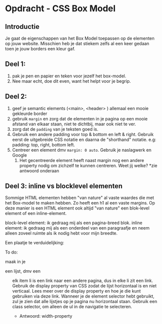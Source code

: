 # Opdracht - CSS Box Model

## Introductie

Je gaat de eigenschappen van het Box Model toepassen op de elementen op jouw website. Misschien heb je dat stiekem zelfs al een keer gedaan toen je jouw borders een kleur gaf.

## Deel 1:

1. pak je pen en papier en teken voor jezelf het box-model.
2. Nee maar echt, doe dit even, want het helpt voor je begrip.

## Deel 2:

1. geef je semantic elements (&lt;main&gt;, &lt;header&gt; ) allemaal een mooie gekleurde border
2. gebruik `margin` en zorg dat de elementen in je pagina op een mooie afstand van elkaar staan, niet te dichtbij, maar ook niet te ver.
3. zorg dat de `padding` van je teksten goed is.
4. Gebruik een andere padding voor top & bottom en left & right. Gebruik eerst de uitgebreide CSS notatie en daarna de "shorthand" notatie. e.g: padding: top, right, bottom left.
5. Centreer een element dmv `margin: 0 auto`. Gebruik je naslagwerk en Google
   1. Het gecentreerde element heeft naast margin nog een andere property nodig om zichzelf te kunnen centreren. Weet jij welke? \*zie antwoord onderaan

## Deel 3: inline vs blocklevel elementen

Sommige HTML elementen hebben "van nature" al vaste waardes die met het Box-model te maken hebben. Zo heeft een h1 al een vaste margins. Op deze manier is een HTML element ook altijd "van nature" een blok-level element of een inline-element.

block-level element: ik gedraag mij als een pagina-breed blok. inline element: ik gedraag mij als een onderdeel van een paragraafje en neem alleen zoveel ruimte als ik nodig hebt voor mijn breedte.

Een plaatje te verduidelijking:

To do:

maak in je <nav> een lijst, dmv een <ul>
elk item li is een link naar een andere pagina, dus in elke li zit een link.
Gebruik de display property van CSS zodat de lijst horizontaal is en niet verticaal. Lees meer over de display property en hoe je die kunt gebruiken via deze link.
Wanneer je de element selector hebt gebruikt, zul je zien dat alle lijstjes op je pagina nu horizontaal staan. Gebruik een class selector, om alleen de ul in de navigatie te selecteren.

- Antwoord: width-property
